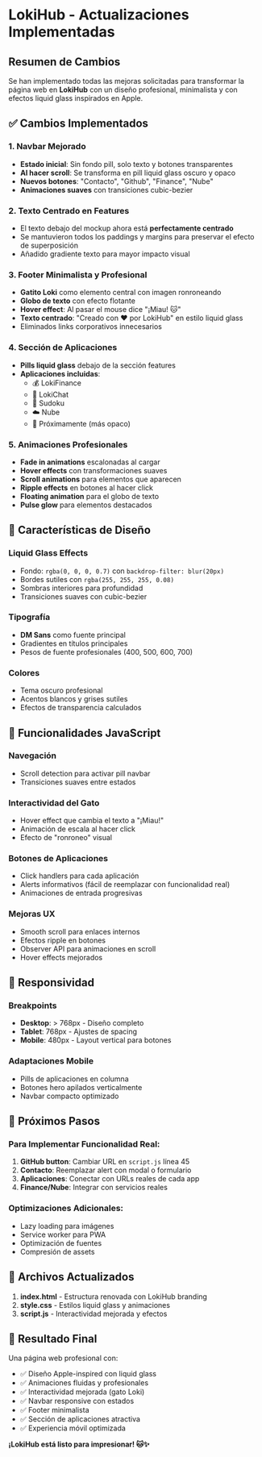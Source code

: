 # LokiHub - Actualizaciones Implementadas

## Resumen de Cambios

Se han implementado todas las mejoras solicitadas para transformar la página web en **LokiHub** con un diseño profesional, minimalista y con efectos liquid glass inspirados en Apple.

## ✅ Cambios Implementados

### 1. Navbar Mejorado
- **Estado inicial**: Sin fondo pill, solo texto y botones transparentes
- **Al hacer scroll**: Se transforma en pill liquid glass oscuro y opaco
- **Nuevos botones**: "Contacto", "Github", "Finance", "Nube"
- **Animaciones suaves** con transiciones cubic-bezier

### 2. Texto Centrado en Features
- El texto debajo del mockup ahora está **perfectamente centrado**
- Se mantuvieron todos los paddings y margins para preservar el efecto de superposición
- Añadido gradiente texto para mayor impacto visual

### 3. Footer Minimalista y Profesional
- **Gatito Loki** como elemento central con imagen ronroneando
- **Globo de texto** con efecto flotante
- **Hover effect**: Al pasar el mouse dice "¡Miau! 🐱"
- **Texto centrado**: "Creado con ❤️ por LokiHub" en estilo liquid glass
- Eliminados links corporativos innecesarios

### 4. Sección de Aplicaciones
- **Pills liquid glass** debajo de la sección features
- **Aplicaciones incluidas**:
  - 💰 LokiFinance
  - 💬 LokiChat  
  - 🧩 Sudoku
  - ☁️ Nube
  - 🚀 Próximamente (más opaco)

### 5. Animaciones Profesionales
- **Fade in animations** escalonadas al cargar
- **Hover effects** con transformaciones suaves
- **Scroll animations** para elementos que aparecen
- **Ripple effects** en botones al hacer click
- **Floating animation** para el globo de texto
- **Pulse glow** para elementos destacados

## 🎨 Características de Diseño

### Liquid Glass Effects
- Fondo: `rgba(0, 0, 0, 0.7)` con `backdrop-filter: blur(20px)`
- Bordes sutiles con `rgba(255, 255, 255, 0.08)`
- Sombras interiores para profundidad
- Transiciones suaves con cubic-bezier

### Tipografía
- **DM Sans** como fuente principal
- Gradientes en títulos principales
- Pesos de fuente profesionales (400, 500, 600, 700)

### Colores
- Tema oscuro profesional
- Acentos blancos y grises sutiles
- Efectos de transparencia calculados

## 🔧 Funcionalidades JavaScript

### Navegación
- Scroll detection para activar pill navbar
- Transiciones suaves entre estados

### Interactividad del Gato
- Hover effect que cambia el texto a "¡Miau!"
- Animación de escala al hacer click
- Efecto de "ronroneo" visual

### Botones de Aplicaciones
- Click handlers para cada aplicación
- Alerts informativos (fácil de reemplazar con funcionalidad real)
- Animaciones de entrada progresivas

### Mejoras UX
- Smooth scroll para enlaces internos
- Efectos ripple en botones
- Observer API para animaciones en scroll
- Hover effects mejorados

## 📱 Responsividad

### Breakpoints
- **Desktop**: > 768px - Diseño completo
- **Tablet**: 768px - Ajustes de spacing
- **Mobile**: 480px - Layout vertical para botones

### Adaptaciones Mobile
- Pills de aplicaciones en columna
- Botones hero apilados verticalmente
- Navbar compacto optimizado

## 🚀 Próximos Pasos

### Para Implementar Funcionalidad Real:
1. **GitHub button**: Cambiar URL en `script.js` línea 45
2. **Contacto**: Reemplazar alert con modal o formulario
3. **Aplicaciones**: Conectar con URLs reales de cada app
4. **Finance/Nube**: Integrar con servicios reales

### Optimizaciones Adicionales:
- Lazy loading para imágenes
- Service worker para PWA
- Optimización de fuentes
- Compresión de assets

## 📂 Archivos Actualizados

1. **index.html** - Estructura renovada con LokiHub branding
2. **style.css** - Estilos liquid glass y animaciones
3. **script.js** - Interactividad mejorada y efectos

## 🎯 Resultado Final

Una página web profesional con:
- ✅ Diseño Apple-inspired con liquid glass
- ✅ Animaciones fluidas y profesionales  
- ✅ Interactividad mejorada (gato Loki)
- ✅ Navbar responsive con estados
- ✅ Footer minimalista
- ✅ Sección de aplicaciones atractiva
- ✅ Experiencia móvil optimizada

**¡LokiHub está listo para impresionar! 🐱✨**
